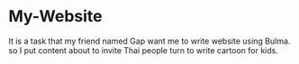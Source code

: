 # My-Website
It is a task that my friend named Gap want me to write website using Bulma. so I put content about to invite Thai people turn to write cartoon for kids.
